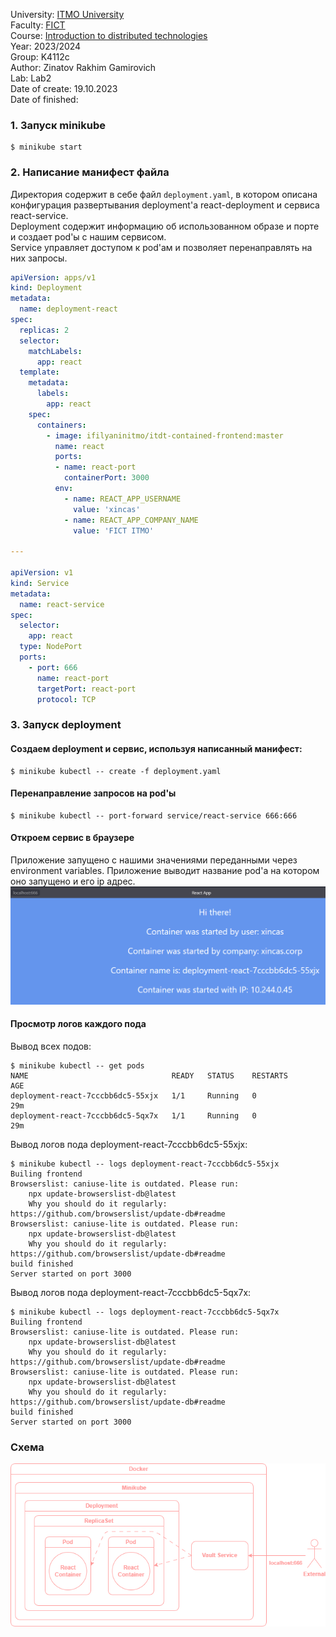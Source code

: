 University: [ITMO University](https://itmo.ru/ru/) \
Faculty: [FICT](https://fict.itmo.ru) \
Course: [Introduction to distributed technologies](https://github.com/itmo-ict-faculty/introduction-to-distributed-technologies) \
Year: 2023/2024 \
Group: K4112с \
Author: Zinatov Rakhim Gamirovich \
Lab: Lab2 \
Date of create: 19.10.2023 \
Date of finished: <none>


### 1. Запуск minikube
    $ minikube start

### 2. Написание манифест файла
Директория содержит в себе файл `deployment.yaml`, в котором описана конфигурация развертывания deployment'а react-deployment и сервиса react-service.  
Deployment содержит информацию об использованном образе и порте и создает pod'ы с нашим сервисом.  
Service управляет доступом к pod'ам и позволяет перенаправлять на них запросы.

``` yaml
apiVersion: apps/v1
kind: Deployment                                            
metadata:
  name: deployment-react                         
spec:
  replicas: 2
  selector:
    matchLabels:
      app: react
  template:
    metadata:
      labels:
        app: react
    spec:                                      
      containers:
        - image: ifilyaninitmo/itdt-contained-frontend:master
          name: react                           
          ports:
          - name: react-port
            containerPort: 3000
          env:
            - name: REACT_APP_USERNAME
              value: 'xincas'
            - name: REACT_APP_COMPANY_NAME
              value: 'FICT ITMO'
        
---

apiVersion: v1
kind: Service
metadata:
  name: react-service
spec:
  selector:
    app: react
  type: NodePort
  ports:
    - port: 666
      name: react-port
      targetPort: react-port
      protocol: TCP
```

### 3. Запуск deployment
#### Создаем deployment и сервис, используя написанный манифест:
    $ minikube kubectl -- create -f deployment.yaml

#### Перенаправление запросов на pod'ы
    $ minikube kubectl -- port-forward service/react-service 666:666

#### Откроем сервис в браузере
Приложение запущено с нашими значениями переданными через environment variables. Приложение выводит название pod'а на котором оно запущено и его ip адрес.\
![first enter](images/image1.png)

#### Просмотр логов каждого пода
Вывод всех подов:

    $ minikube kubectl -- get pods
    NAME                                READY   STATUS    RESTARTS      AGE
    deployment-react-7cccbb6dc5-55xjx   1/1     Running   0             29m
    deployment-react-7cccbb6dc5-5qx7x   1/1     Running   0             29m

Вывод логов пода deployment-react-7cccbb6dc5-55xjx:
    
    $ minikube kubectl -- logs deployment-react-7cccbb6dc5-55xjx
    Builing frontend
    Browserslist: caniuse-lite is outdated. Please run:
        npx update-browserslist-db@latest
        Why you should do it regularly: https://github.com/browserslist/update-db#readme
    Browserslist: caniuse-lite is outdated. Please run:
        npx update-browserslist-db@latest
        Why you should do it regularly: https://github.com/browserslist/update-db#readme
    build finished
    Server started on port 3000

Вывод логов пода deployment-react-7cccbb6dc5-5qx7x:

    $ minikube kubectl -- logs deployment-react-7cccbb6dc5-5qx7x
    Builing frontend
    Browserslist: caniuse-lite is outdated. Please run:
        npx update-browserslist-db@latest
        Why you should do it regularly: https://github.com/browserslist/update-db#readme
    Browserslist: caniuse-lite is outdated. Please run:
        npx update-browserslist-db@latest
        Why you should do it regularly: https://github.com/browserslist/update-db#readme
    build finished
    Server started on port 3000


### Схема
![Scheme](images/lab2.drawio.png)